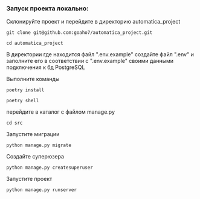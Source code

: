 ### Запуск проекта локально:

Склонируйте проект и перейдите в директорию automatica_project
``` 
git clone git@github.com:goaho7/automatica_project.git 
``` 
``` 
cd automatica_project 
``` 

В директории где находится файл ".env.example" создайте файл ".env" и заполните его в соответствии с ".env.example" своими данными подключения к бд PostgreSQL

Выполните команды
``` 
poetry install 
``` 
``` 
poetry shell 
``` 

перейдите в каталог с файлом manage.py
``` 
cd src 
``` 

Запустите миграции
``` 
python manage.py migrate 
``` 

Создайте суперюзера
``` 
python manage.py createsuperuser 
```

Запустите проект
``` 
python manage.py runserver 
``` 

